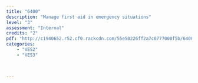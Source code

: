 ```yaml
---
title: "6400"
description: "Manage first aid in emergency situations"
level: "3"
assessment: "Internal"
credits: "2"
pdf: "http://c1940652.r52.cf0.rackcdn.com/55e50226ff2a7c0777000f5b/6400.pdf"
categories:
    - "VES2"
    - "VES3"
    
    
    
---
```

